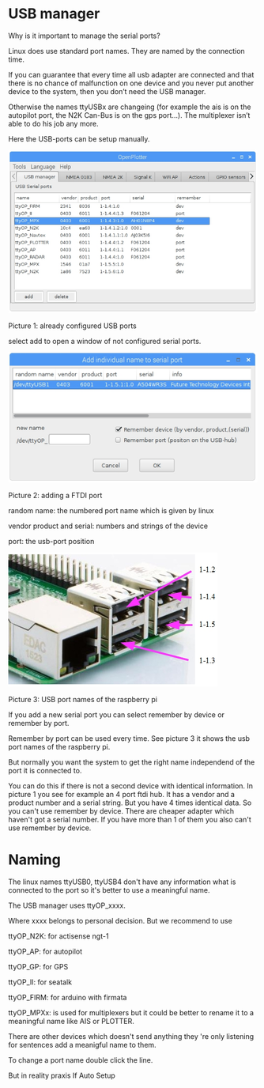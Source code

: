 # USB manager

Why is it important to manage the serial ports?

Linux does use standard port names. They are named by the connection time.

If you can guarantee that every time all usb adapter are connected and that there is no chance of malfunction on one device and you never put another device to the system, then you don’t need the USB manager.

Otherwise the names ttyUSBx are changeing \(for example the ais is on the autopilot port, the N2K Can-Bus is on the gps port…\). The multiplexer isn’t able to do his job any more.



Here the USB-ports can be setup manually.

![](/assets/screenshot.63.jpg)

Picture 1: already configured USB ports

select add to open a window of not configured serial ports.

![](/assets/screenshot.64.jpg)

Picture 2: adding a FTDI port

random name: the numbered port name which is given by linux

vendor product and serial: numbers and strings of the device

port: the usb-port position

![](/assets/screenshot.65.jpg)

Picture 3: USB port names of the raspberry pi



If you add a new serial port you can select remember by device or remember by port.

Remember by port can be used every time. See picture 3 it shows the usb port names of the raspberry pi.

But normally you want the system to get the right name independend of the port it is connected to.

You can do this if there is not a second device with identical information. In picture 1 you see for example an 4 port ftdi hub. It has a vendor and a product number and a serial string. But you have 4 times identical data. So you can't use remember by device. There are cheaper adapter which haven't got a serial number. If you have more than 1 of them you also can't use remember by device.

# Naming

The linux names ttyUSB0, ttyUSB4 don't have any information what is connected to the port so it's better to use a meaningful name.

The USB manager uses ttyOP\_xxxx.

Where xxxx belongs to personal decision. But we recommend to use

ttyOP\_N2K: for actisense ngt-1 

ttyOP\_AP: for autopilot

ttyOP\_GP: for GPS

ttyOP\_II: for seatalk

ttyOP\_FIRM: for arduino with firmata

ttyOP\_MPXx: is used for multiplexers but it could be better to rename it to a meaningful name like AIS or PLOTTER.

There are other devices which doesn't send anything they 're only listening for sentences add a meanigful name to them.



To change a port name double click the line.

But in reality praxis If Auto Setup





